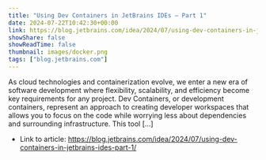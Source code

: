 ```yaml
---
title: "Using Dev Containers in JetBrains IDEs – Part 1"
date: 2024-07-22T10:42:30+00:00
link: https://blog.jetbrains.com/idea/2024/07/using-dev-containers-in-jetbrains-ides-part-1/
showShare: false
showReadTime: false
thumbnail: images/docker.png
tags: ["blog.jetbrains.com"]
---
```

As cloud technologies and containerization evolve, we enter a new era of software development where flexibility, scalability, and efficiency become key requirements for any project. Dev Containers, or development containers, represent an approach to creating developer workspaces that allows you to focus on the code while worrying less about dependencies and surrounding infrastructure. This tool […]

- Link to article: https://blog.jetbrains.com/idea/2024/07/using-dev-containers-in-jetbrains-ides-part-1/